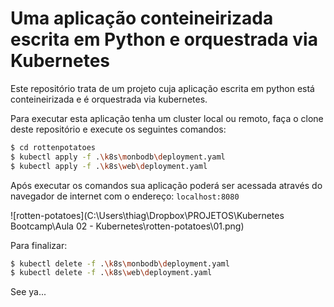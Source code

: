 # Uma aplicação conteineirizada escrita em Python e orquestrada via Kubernetes

Este repositório trata de um projeto cuja aplicação escrita em python está conteineirizada e é orquestrada via kubernetes.

Para executar esta aplicação tenha um cluster local ou remoto, faça o clone deste repositório e execute os seguintes comandos:

```bash
$ cd rottenpotatoes
$ kubectl apply -f .\k8s\monbodb\deployment.yaml
$ kubectl apply -f .\k8s\web\deployment.yaml
```

Após executar os comandos sua aplicação poderá ser acessada através do navegador de internet com o endereço: `localhost:8080`

![rotten-potatoes](C:\Users\thiag\Dropbox\PROJETOS\Kubernetes Bootcamp\Aula 02 - Kubernetes\rotten-potatoes\01.png)

Para finalizar:

```bash
$ kubectl delete -f .\k8s\monbodb\deployment.yaml
$ kubectl delete -f .\k8s\web\deployment.yaml
```



See ya...